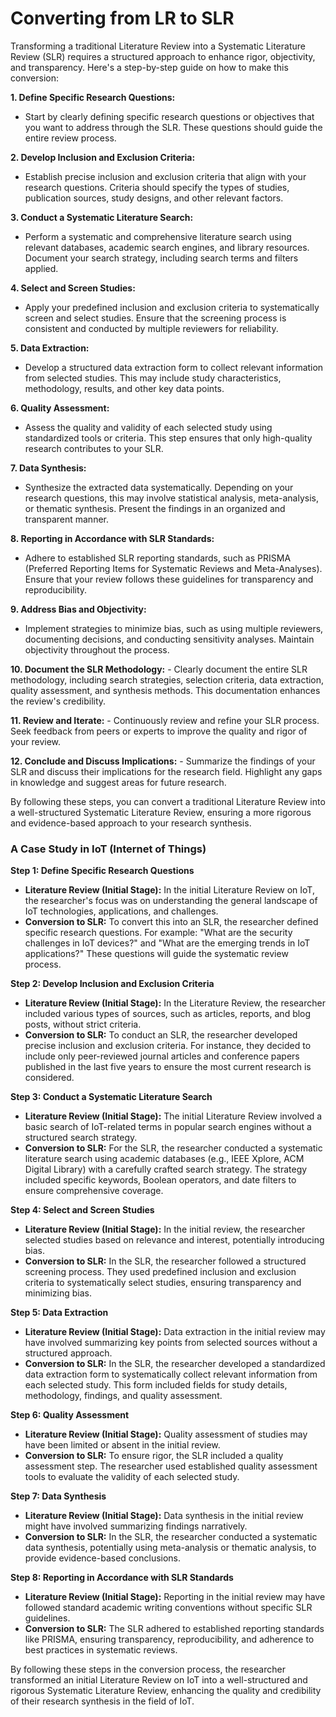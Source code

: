 # Converting from LR to SLR

Transforming a traditional Literature Review into a Systematic Literature Review (SLR) requires a structured approach to enhance rigor, objectivity, and transparency. Here's a step-by-step guide on how to make this conversion:

**1. Define Specific Research Questions:**

* Start by clearly defining specific research questions or objectives that you want to address through the SLR. These questions should guide the entire review process.

**2. Develop Inclusion and Exclusion Criteria:**

* Establish precise inclusion and exclusion criteria that align with your research questions. Criteria should specify the types of studies, publication sources, study designs, and other relevant factors.

**3. Conduct a Systematic Literature Search:**

* Perform a systematic and comprehensive literature search using relevant databases, academic search engines, and library resources. Document your search strategy, including search terms and filters applied.

**4. Select and Screen Studies:**

* Apply your predefined inclusion and exclusion criteria to systematically screen and select studies. Ensure that the screening process is consistent and conducted by multiple reviewers for reliability.

**5. Data Extraction:**

* Develop a structured data extraction form to collect relevant information from selected studies. This may include study characteristics, methodology, results, and other key data points.

**6. Quality Assessment:**

* Assess the quality and validity of each selected study using standardized tools or criteria. This step ensures that only high-quality research contributes to your SLR.

**7. Data Synthesis:**

* Synthesize the extracted data systematically. Depending on your research questions, this may involve statistical analysis, meta-analysis, or thematic synthesis. Present the findings in an organized and transparent manner.

**8. Reporting in Accordance with SLR Standards:**

* Adhere to established SLR reporting standards, such as PRISMA (Preferred Reporting Items for Systematic Reviews and Meta-Analyses). Ensure that your review follows these guidelines for transparency and reproducibility.

**9. Address Bias and Objectivity:**

* Implement strategies to minimize bias, such as using multiple reviewers, documenting decisions, and conducting sensitivity analyses. Maintain objectivity throughout the process.

**10. Document the SLR Methodology:** - Clearly document the entire SLR methodology, including search strategies, selection criteria, data extraction, quality assessment, and synthesis methods. This documentation enhances the review's credibility.

**11. Review and Iterate:** - Continuously review and refine your SLR process. Seek feedback from peers or experts to improve the quality and rigor of your review.

**12. Conclude and Discuss Implications:** - Summarize the findings of your SLR and discuss their implications for the research field. Highlight any gaps in knowledge and suggest areas for future research.

By following these steps, you can convert a traditional Literature Review into a well-structured Systematic Literature Review, ensuring a more rigorous and evidence-based approach to your research synthesis.

### **A Case Study in IoT (Internet of Things)**

**Step 1: Define Specific Research Questions**

* **Literature Review (Initial Stage):** In the initial Literature Review on IoT, the researcher's focus was on understanding the general landscape of IoT technologies, applications, and challenges.
* **Conversion to SLR:** To convert this into an SLR, the researcher defined specific research questions. For example: "What are the security challenges in IoT devices?" and "What are the emerging trends in IoT applications?" These questions will guide the systematic review process.

**Step 2: Develop Inclusion and Exclusion Criteria**

* **Literature Review (Initial Stage):** In the Literature Review, the researcher included various types of sources, such as articles, reports, and blog posts, without strict criteria.
* **Conversion to SLR:** To conduct an SLR, the researcher developed precise inclusion and exclusion criteria. For instance, they decided to include only peer-reviewed journal articles and conference papers published in the last five years to ensure the most current research is considered.

**Step 3: Conduct a Systematic Literature Search**

* **Literature Review (Initial Stage):** The initial Literature Review involved a basic search of IoT-related terms in popular search engines without a structured search strategy.
* **Conversion to SLR:** For the SLR, the researcher conducted a systematic literature search using academic databases (e.g., IEEE Xplore, ACM Digital Library) with a carefully crafted search strategy. The strategy included specific keywords, Boolean operators, and date filters to ensure comprehensive coverage.

**Step 4: Select and Screen Studies**

* **Literature Review (Initial Stage):** In the initial review, the researcher selected studies based on relevance and interest, potentially introducing bias.
* **Conversion to SLR:** In the SLR, the researcher followed a structured screening process. They used predefined inclusion and exclusion criteria to systematically select studies, ensuring transparency and minimizing bias.

**Step 5: Data Extraction**

* **Literature Review (Initial Stage):** Data extraction in the initial review may have involved summarizing key points from selected sources without a structured approach.
* **Conversion to SLR:** In the SLR, the researcher developed a standardized data extraction form to systematically collect relevant information from each selected study. This form included fields for study details, methodology, findings, and quality assessment.

**Step 6: Quality Assessment**

* **Literature Review (Initial Stage):** Quality assessment of studies may have been limited or absent in the initial review.
* **Conversion to SLR:** To ensure rigor, the SLR included a quality assessment step. The researcher used established quality assessment tools to evaluate the validity of each selected study.

**Step 7: Data Synthesis**

* **Literature Review (Initial Stage):** Data synthesis in the initial review might have involved summarizing findings narratively.
* **Conversion to SLR:** In the SLR, the researcher conducted a systematic data synthesis, potentially using meta-analysis or thematic analysis, to provide evidence-based conclusions.

**Step 8: Reporting in Accordance with SLR Standards**

* **Literature Review (Initial Stage):** Reporting in the initial review may have followed standard academic writing conventions without specific SLR guidelines.
* **Conversion to SLR:** The SLR adhered to established reporting standards like PRISMA, ensuring transparency, reproducibility, and adherence to best practices in systematic reviews.

By following these steps in the conversion process, the researcher transformed an initial Literature Review on IoT into a well-structured and rigorous Systematic Literature Review, enhancing the quality and credibility of their research synthesis in the field of IoT.
